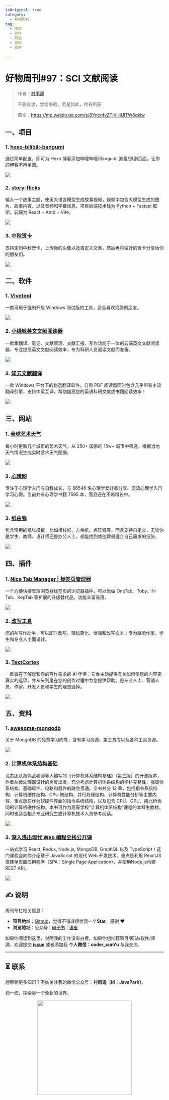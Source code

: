 ```yaml
---
isOriginal: true
category:
  - 好物周刊
tag:
  - 项目
  - 软件
  - 网站
  - 资料
  - 插件

---
```


# 好物周刊#97：SCI 文献阅读

> 作者：[村雨遥](https://github.com/cunyu1943)
> 
> 不要哀求，学会争取，若是如此，终有所获
> 
> 原文：https://mp.weixin.qq.com/s/8YncnfvZTiKHlUITW6qklw

## 一、项目

### 1. [hexo-bilibili-bangumi](https://github.com/HCLonely/hexo-bilibili-bangumi)

通过简单配置，即可为 Hexo 博客添加哔哩哔哩/Bangumi 追番/追剧页面，让你的博客不再单调。

![](assets/0308-0314/1741650710901-27ec4f8e-7e0a-408f-b55a-44200739224a.webp)

### 2. [story-flicks](https://github.com/alecm20/story-flicks)

输入一个故事主题，使用大语言模型生成故事视频，视频中包含大模型生成的图片、故事内容，以及音频和字幕信息。项目后端技术栈为 Python + Fastapi 框架，前端为 React + Antd + Vite。

![](assets/0308-0314/1741651034978-e8075bc8-b4f7-474b-869c-a3f99b3e4af7.webp)

### 3. [中秋贺卡](https://github.com/xiaoli1999/moon-card)

支持定制中秋贺卡，上传你的头像以及自定义文案，然后再将做好的贺卡分享给你的朋友们。

![](assets/0308-0314/1741651163196-7a395138-5f09-40a4-915f-2cf9eca5c6f7.webp)

## 二、软件

### 1. [Vivetool](https://github.com/thebookisclosed/ViVe)

一款可用于强制开启 Windows 测试版的工具，适合喜欢捣腾的朋友。

![](assets/0308-0314/1741651893780-8165974c-e0e7-49c8-acc4-5d8384c71ff6.webp)

### 2. [小绿鲸英文文献阅读器](https://www.xljsci.com?regCode=7dOjVN)

一款集翻译、笔记、文献管理、文献汇报、写作功能于一体的云端英文文献阅读器，专注提高英文文献阅读效率，专为科研人员阅读文献而准备。

![](assets/0308-0314/1741652315796-3fa27c4c-ebf0-4ba0-a0d9-b30a98e97c72.webp)

### 3. [知云文献翻译](https://www.zhiyunwenxian.cn/)

一款 Windows 平台下的划选翻译软件，自带 PDF 阅读器同时包含几乎所有主流翻译引擎，支持中英互译，帮助提高您的英语科研文献或书籍阅读效率！

![](assets/0308-0314/1741652665564-9c39eff3-0f5a-4407-9f1a-bc035ee6d866.webp)

## 三、网站

### 1. [全球艺术天气](https://todayaiweather.com/)

每小时更新几个城市的艺术天气，从 250+ 国家的 15w+ 城市中筛选，根据当地天气情况生成实时艺术天气图像。

![](assets/0308-0314/1741140889764-6aeeb3f8-29a2-4aac-bf65-9a71b38f9350.webp)

### 2. [心晴网](http://www.ixinqing.com)

专注于心理学入门与自我成长，与 66546 名心理学爱好者分享、交流心理学入门学习心得。当前共有心理学书籍 7595 本，而且还在不断增长中。

![](assets/0308-0314/1741174018082-f399e785-a5fd-4763-a2ac-6dac5ae12fb2.webp)

### 3. [纸由我](https://paperme.toolooz.com/)

包含常用的纸张模板，比如横线纸、方格纸、点阵纸等，而且支持自定义，无论你是学生、教师、设计师还是办公人士，都能找到或创建最适合自己需求的纸张。

![](assets/0308-0314/1741222090835-95f9ab6d-d947-4321-8d0d-e4752fc5acc8.webp)

## 四、插件

### 1. [Nice Tab Manager | 标签页管理器](https://chromewebstore.google.com/detail/nice-tab-manager-标签页管理器/fonflmjnjbkigocpoommgmhljdpljain)

一个方便快捷管理浏览器标签页的浏览器插件，可以当做 OneTab、Toby、N-Tab、KepTab 等扩展的升级替代品，功能丰富易用。

![](assets/0308-0314/1741651487477-d00d82aa-1ee9-4381-b99c-078e70e5f30b.webp)

### 2. [改写工具](https://chromewebstore.google.com/detail/改写工具/chpmagmpblpebnbpegbcllmgijcgflgo)

您的AI写作助手，可以即时改写，轻松简化、增强和改写文本！专为赋能作家、学生和专业人士而设计。

![](assets/0308-0314/1741737317829-292e4643-135a-416b-b8d9-25ff51e7c830.webp)

### 3. [TextCortex](https://chromewebstore.google.com/detail/textcortex：个人ai助手ai作家/hahkojdegblcccihngmgndhdfheheofe)

一款旨在了解您和您的写作需求的 AI 伴侣：它会主动提供有关如何使您的内容更真实的选项，并从头到尾在您的创作过程中为您提供帮助。是专业人士、营销人员、作家、开发人员和学生的理想选择。

![](assets/0308-0314/1741737474049-d6863ca2-3ef6-48ef-b220-88a878323632.webp)

## 五、资料

### 1. [awesome-mongodb](https://github.com/ramnes/awesome-mongodb)

关于 MongoDB 的免费学习向导，含有学习资源、第三方库以及各种工具资源。

![](assets/0308-0314/1741736538824-766525cb-d4e4-42c9-a371-2dd5e25977de.webp)

### 2. [计算机体系结构基础](https://github.com/foxsen/archbase)

龙芯团队胡伟武老师等人编写的《计算机体系结构基础》（第三版）的开源版本，作者从微处理器设计的角度出发，充分考虑计算机体系结构的学科完整性，强调体系结构、基础软件、电路和器件的融会贯通。全书共分 12  章，包括指令系统结构、计算机硬件结构、CPU 微结构、并行处理结构、计算机性能分析等主要内容，重点放在作为软硬件界面的指令系统结构，以及包含 CPU、GPU、南北桥协同的计算机硬件结构。本书可作为高等学校“计算机体系结构”课程的本科生教材，同时也适合相关专业研究生或计算机技术人员参考阅读。

![](assets/0308-0314/1741736851507-0c051dc6-2b1e-4dbf-86b0-cc19cc0b77bf.webp)

### 3. [深入浅出现代 Web 编程全栈公开课](https://fullstackopen.com/)

一站式学习 React, Redux, Node.js, MongoDB, GraphQL 以及 TypeScript！这门课程会向你介绍基于 JavaScript 的现代 Web 开发技术。重点是利用 ReactJS 搭建单页面应用程序（SPA：Single Page Application），并使用Node.js构建REST API。

![](assets/0308-0314/1741737046077-9aaa2516-4c2f-4fb6-b9ea-86acf527b766.webp)

## ✍️ 说明

周刊专栏相关信息：

- **项目地址**：[Github](https://github.com/cunyu1943/weekly)，觉得不错麻烦给我一个**Star**，感谢 ❤️
- **浏览地址**：公众号 | [电子书](https://cunyu1943.github.io/weekly) | [语雀](https://yuque.com/cunyu1943/weekly)

如果你阅读到这里，说明我的工作没有白费。如果你想推荐项目/网站/软件/资源，欢迎提交 **[issue](https://github.com/cunyu1943/weekly/issues)** 或者添加我 **个人微信：coder_cunYu** 与我交流。

---

## ⏳ 联系

想解锁更多知识？不妨关注我的微信公众号：**村雨遥（id：JavaPark）**。

扫一扫，探索另一个全新的世界。

<center>
<img src="/contact/contact.png" width="300">
</center>


